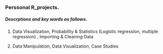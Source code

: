 ### Perssonal R_projects.
##### Descrptions and key words as follows.

1. Data Visualization, Probability & Statistics (Logistic regression, multiple regression) , Importing & Cleaning Data

2. Data Manipulation, Data Visualization, Case Studies
